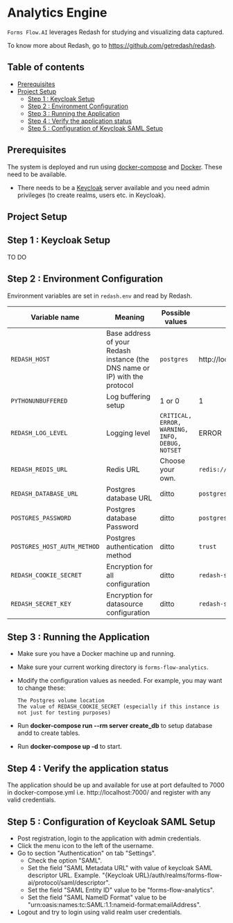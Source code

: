 # Analytics Engine
`Forms Flow.AI` leverages Redash for studying and visualizing data captured.

To know more about Redash, go to https://github.com/getredash/redash.

## Table of contents
* [Prerequisites](#prerequisites)
* [Project Setup](#project-setup)
  * [Step 1 : Keycloak Setup](#step-1--keycloak-setup)
  * [Step 2 : Environment Configuration](#step-2--environment-configuration)
  * [Step 3 : Running the Application](#step-3--running-the-application)
  * [Step 4 : Verify the application status](#step-4--verify-the-application-status)
  * [Step 5 : Configuration of Keycloak SAML Setup](#step-5--configuration-of-keycloak-saml-setup)   

## Prerequisites

The system is deployed and run using [docker-compose](https://docker.com) and [Docker](https://docker.com). These need to be available. 
* There needs to be a [Keycloak](https://www.keycloak.org/) server available and you need admin privileges (to create realms, users etc. in Keycloak).

## Project Setup

## Step 1 : Keycloak Setup

TO DO

## Step 2 : Environment Configuration

Environment variables are set in `redash.env` and read by Redash.

Variable name | Meaning | Possible values | Default value |
--- | --- | --- | ---
`REDASH_HOST`| Base address of your Redash instance (the DNS name or IP) with the protocol |`postgres` | http://localhost/redash
`PYTHONUNBUFFERED`|Log buffering setup|1 or 0 | 1
`REDASH_LOG_LEVEL`|Logging level|`CRITICAL, ERROR, WARNING, INFO, DEBUG, NOTSET` | ERROR
`REDASH_REDIS_URL`|Redis URL|Choose your own.|`redis://redis:6379/0`
`REDASH_DATABASE_URL`|Postgres database URL|ditto|`postgresql://postgres@postgres/postgres`
`POSTGRES_PASSWORD`|Postgres database Password|ditto|`postgres`
`POSTGRES_HOST_AUTH_METHOD`|Postgres authentication method|ditto|`trust`
`REDASH_COOKIE_SECRET`|Encryption for all configuration|ditto|`redash-selfhosted`
`REDASH_SECRET_KEY`|Encryption for datasource configuration|ditto|`redash-selfhosted`


## Step 3 : Running the Application

   * Make sure you have a Docker machine up and running.
   * Make sure your current working directory is `forms-flow-analytics`.
   * Modify the configuration values as needed. For example, you may want to change these:
     
         The Postgres volume location
         The value of REDASH_COOKIE_SECRET (especially if this instance is not just for testing purposes)
   * Run **docker-compose run --rm server create_db** to setup database andd to create tables.
   * Run **docker-compose up -d** to start.
   
## Step 4 : Verify the application status

   The application should be up and available for use at port defaulted to 7000 in docker-compose.yml i.e. http://localhost:7000/
    and register with any valid credentials.
    
## Step 5 : Configuration of Keycloak SAML Setup
    
   * Post registration, login to the application with admin credentials.
   * Click the menu icon to the left of the username.
   * Go to section "Authentication" on tab "Settings".
        * Check the option "SAML".
        * Set the field "SAML Metadata URL" with value of keycloak SAML descriptor URL. Example. "{Keycloak URL}/auth/realms/forms-flow-ai/protocol/saml/descriptor".
        * Set the field "SAML Entity ID" value to be "forms-flow-analytics".
        * Set the field "SAML NameID Format" value to be "urn:oasis:names:tc:SAML:1.1:nameid-format:emailAddress".
   * Logout and try to login using valid realm user credentials.
